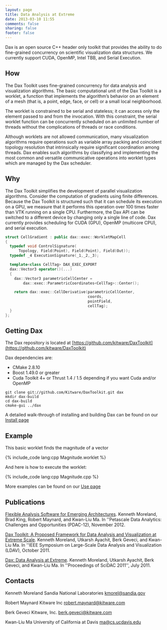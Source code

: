 ```yaml
---
layout: page
title: Data Analysis at Extreme
date: 2013-03-10 11:55
comments: false
sharing: false
footer: false
---
```


Dax is an open source C++ header only toolkit that provides the ability to do fine-grained concurrency on scientific visualization data structures. We currently support CUDA, OpenMP, Intel TBB, and Serial
Execution.

How
---------------
The Dax Toolkit uses fine-grained concurrency for data analysis and visualization algorithms.
The basic computational unit of the Dax Toolkit is a worklet, a function that implements the algorithm’s behavior on an element of a mesh (that is, a point, edge, face, or cell) or a small local neighborhood.

The worklet is constrained to be serial and stateless; it can access only the element passed to and from the invocation. With this constraint, the serial worklet function can be concurrently scheduled on an unlimited number of threads without the complications of threads or race conditions.

Although worklets are not allowed communication, many visualization algorithms require operations such as variable array packing and coincident topology resolution that intrinsically require significant coordination among threads. Dax enables such algorithms by classifying and implementing the most common and versatile communicative operations into worklet types which are managed by the Dax scheduler.

Why
---------------

The Dax Toolkit simplifies the development of parallel visualization algorithms. Consider the computation of gradients using finite differences. Because the Dax Toolkit is structured such that it can schedule its execution on a GPU, we measure that it performs this operation over 100 times faster than VTK running on a single CPU. Furthermore, the Dax API can be switched to a different device by changing only a single line of code. Dax currently provides scheduling for CUDA (GPU), OpenMP (multicore CPU), and serial execution.

``` cpp
struct CellGradient : public dax::exec::WorkletMapCell
{
  typedef void ControlSignature(
      Topology, Field(Point), Field(Point), Field(Out));
  typedef _4 ExecutionSignature(_1,_2,_3);

  template<class CellTag> DAX_EXEC_EXPORT
  dax::Vector3 operator()(...)
  {
    dax::Vector3 parametricCellCenter =
        dax::exec::ParametricCoordinates<CellTag>::Center();

    return dax::exec::CellDerivative(parametricCellCenter,
                                     coords,
                                     pointField,
                                     cellTag);
  }
};
```

Getting Dax
---------------

The Dax repository is located at [https://github.com/kitware/DaxToolkit](https://github.com/kitware/DaxToolkit)

Dax dependencies are:


+  CMake 2.8.10
+  Boost 1.49.0 or greater
+  Cuda Toolkit 4+ or Thrust 1.4 / 1.5
   depending if you want Cuda and/or OpenMP

```
git clone git://github.com/Kitware/DaxToolkit.git dax
mkdir dax-build
cd dax-build
cmake-gui ../dax
```

A detailed walk-through of installing and building Dax can be found on our [Install page](/install/)


Example
---------------

This basic worklet finds the magnitude of a vector

{% include_code lang:cpp Magnitude.worklet %}

And here is how to execute the worklet:

{% include_code lang:cpp Magnitude.cpp %}

More examples can be found on our [Use page](/use/)


Publications
---------------

[Flexible Analysis Software for Emerging Architectures](http://www.sandia.gov/~kmorel/documents/DaxPDAC2012). Kenneth Moreland, Brad King, Robert Maynard, and Kwan-Liu Ma. In ''Petascale Data Analytics: Challenges and Opportunities (PDAC-12), November 2012.

[Dax Toolkit: A Proposed Framework for Data Analysis and Visualization at Extreme Scale](http://www.sandia.gov/~kmorel/documents/DaxLDAV2011.pdf). Kenneth Moreland, Utkarsh Ayachit, Berk Geveci, and Kwan-Liu Ma. In ''IEEE Symposium on Large-Scale Data Analysis and Visualization (LDAV), October 2011.

 [Dax: Data Analysis at Extreme](http://www.sandia.gov/~kmorel/documents/SciDAC2011-Dax.pdf). Kenneth Moreland, Utkarsh Ayachit, Berk Geveci, and Kwan-Liu Ma. In ''Proceedings of SciDAC 2011'', July 2011.


Contacts
---------------

Kenneth Moreland
Sandia National Laboratories
kmorel@sandia.gov

Robert Maynard
Kitware Inc
robert.maynard@kitware.com

Berk Geveci
Kitware, Inc.
berk.geveci@kitware.com

Kwan-Liu Ma
University of California at Davis
ma@cs.ucdavis.edu



